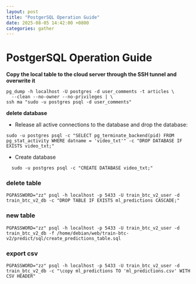 ```yaml
---
layout: post
title: "PostgerSQL Operation Guide"
date: 2025-08-05 14:42:00 +0800
categories: gather
---
```


# PostgerSQL Operation Guide

**Copy the local table to the cloud server through the SSH tunnel and overwrite it**

```
pg_dump -h localhost -U postgres -d user_comments -t articles \
  --clean --no-owner --no-privileges | \
ssh ma "sudo -u postgres psql -d user_comments"
```

**delete database**

- Release all active connections to the database and drop the database:

```
sudo -u postgres psql -c "SELECT pg_terminate_backend(pid) FROM pg_stat_activity WHERE datname = 'video_txt'" -c "DROP DATABASE IF EXISTS video_txt;"
```



- Create database
```
  sudo -u postgres psql -c "CREATE DATABASE video_txt;"
```


### delete table
  
```
PGPASSWORD="zz" psql -h localhost -p 5433 -U train_btc_v2_user -d train_btc_v2_db -c "DROP TABLE IF EXISTS ml_predictions CASCADE;"
```


### new table
  
```
PGPASSWORD="zz" psql -h localhost -p 5433 -U train_btc_v2_user -d train_btc_v2_db -f /home/debian/web/train-btc-v2/predict/sql/create_predictions_table.sql
```

### export csv
  
```
PGPASSWORD="zz" psql -h localhost -p 5433 -U train_btc_v2_user -d train_btc_v2_db -c "\copy ml_predictions TO 'ml_predictions.csv' WITH CSV HEADER"
```
